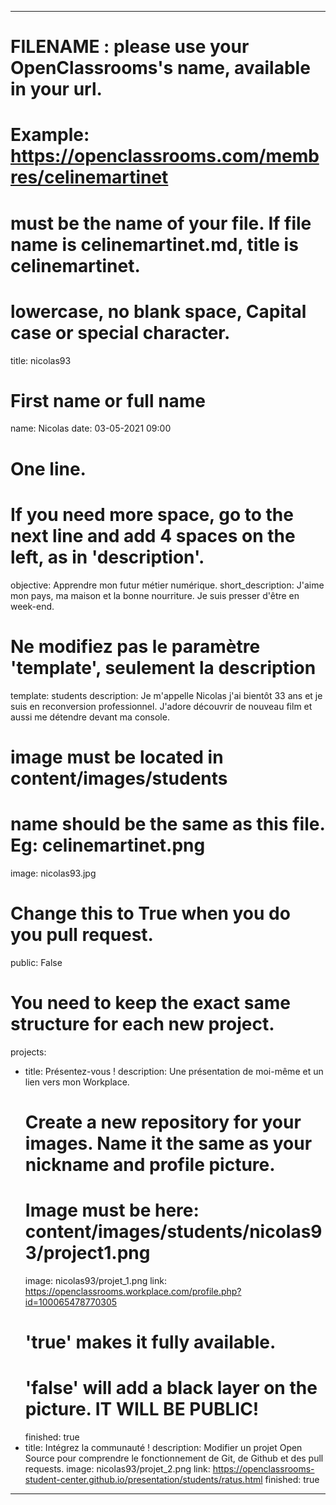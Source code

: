 ---

# FILENAME : please use your OpenClassrooms's name, available in your url.
# Example: https://openclassrooms.com/membres/celinemartinet
# must be the name of your file. If file name is celinemartinet.md, title is celinemartinet.
# lowercase, no blank space, Capital case or special character.
title: nicolas93

# First name or full name
name: Nicolas
date: 03-05-2021 09:00

# One line.
# If you need more space, go to the next line and add 4 spaces on the left, as in 'description'.
objective: Apprendre mon futur métier numérique.
short_description: J'aime mon pays, ma maison et la bonne nourriture. Je suis presser d'être en week-end.

# Ne modifiez pas le paramètre 'template', seulement la description
template: students
description:
    Je m'appelle Nicolas j'ai bientôt 33 ans et je suis en reconversion professionnel.
    J'adore découvrir de nouveau film et aussi me détendre devant ma console.

# image must be located in content/images/students
# name should be the same as this file. Eg: celinemartinet.png
image: nicolas93.jpg

# Change this to True when you do you pull request.
public: False

# You need to keep the exact same structure for each new project.
projects:
  - title: Présentez-vous !
    description: Une présentation de moi-même et un lien vers mon Workplace.
    # Create a new repository for your images. Name it the same as your nickname and profile picture.
    # Image must be here: content/images/students/nicolas93/project1.png
    image: nicolas93/projet_1.png
    link: https://openclassrooms.workplace.com/profile.php?id=100065478770305
    # 'true' makes it fully available.
    # 'false' will add a black layer on the picture. IT WILL BE PUBLIC!
    finished: true
  - title: Intégrez la communauté !
    description: Modifier un projet Open Source pour comprendre le fonctionnement de Git, de Github et des pull requests. 
    image: nicolas93/projet_2.png
    link: https://openclassrooms-student-center.github.io/presentation/students/ratus.html
    finished: true
---
